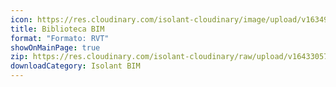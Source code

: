 ```yaml
---
icon: https://res.cloudinary.com/isolant-cloudinary/image/upload/v1634905826/website-2021/downloads/book.svg
title: Biblioteca BIM
format: "Formato: RVT"
showOnMainPage: true
zip: https://res.cloudinary.com/isolant-cloudinary/raw/upload/v1643305705/website-2021/downloads/Isolant-bim.zip
downloadCategory: Isolant BIM
---
```

